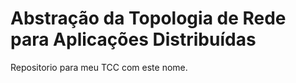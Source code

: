 # Abstração da Topologia de Rede para Aplicações Distribuídas
Repositorio para meu TCC com este nome.
